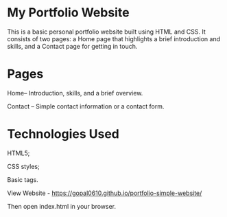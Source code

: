 # My Portfolio Website
This is a basic personal portfolio website built using HTML and CSS. It consists of two pages: a Home page that highlights a brief introduction and skills, and a Contact page for getting in touch.

# Pages
Home– Introduction, skills, and a brief overview.

Contact – Simple contact information or a contact form.

# Technologies Used
HTML5;

CSS styles;

Basic tags.

View Website - https://gopal0610.github.io/portfolio-simple-website/

Then open index.html in your browser.
